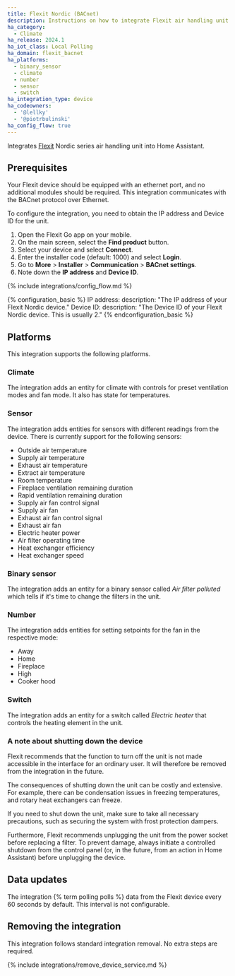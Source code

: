 ```yaml
---
title: Flexit Nordic (BACnet)
description: Instructions on how to integrate Flexit air handling unit into Home Assistant.
ha_category:
  - Climate
ha_release: 2024.1
ha_iot_class: Local Polling
ha_domain: flexit_bacnet
ha_platforms:
  - binary_sensor
  - climate
  - number
  - sensor
  - switch
ha_integration_type: device
ha_codeowners:
  - '@lellky'
  - '@piotrbulinski'
ha_config_flow: true
---
```


Integrates [Flexit](https://www.flexit.no/en/) Nordic series air handling unit into Home Assistant.

## Prerequisites

Your Flexit device should be equipped with an ethernet port, and no additional modules should be required. This integration communicates with the BACnet protocol over Ethernet.

To configure the integration, you need to obtain the IP address and Device ID for the unit.

1. Open the Flexit Go app on your mobile.
2. On the main screen, select the **Find product** button.
3. Select your device and select **Connect**.
4. Enter the installer code (default: 1000) and select **Login**.
5. Go to **More** > **Installer** > **Communication**  > **BACnet settings**.
6. Note down the **IP address** and **Device ID**.

{% include integrations/config_flow.md %}

{% configuration_basic %}
IP address:
  description: "The IP address of your Flexit Nordic device."
Device ID:
  description: "The Device ID of your Flexit Nordic device. This is usually 2."
{% endconfiguration_basic %}

## Platforms

This integration supports the following platforms.

### Climate

The integration adds an entity for climate with controls for preset ventilation modes and fan mode. It also has state for temperatures.

### Sensor

The integration adds entities for sensors with different readings from the device. There is currently support for the following sensors:

 - Outside air temperature
 - Supply air temperature 
 - Exhaust air temperature
 - Extract air temperature
 - Room temperature
 - Fireplace ventilation remaining duration
 - Rapid ventilation remaining duration
 - Supply air fan control signal
 - Supply air fan
 - Exhaust air fan control signal
 - Exhaust air fan
 - Electric heater power
 - Air filter operating time
 - Heat exchanger efficiency
 - Heat exchanger speed

### Binary sensor

The integration adds an entity for a binary sensor called _Air filter polluted_ which tells if it's time to change the filters in the unit.

### Number

The integration adds entities for setting setpoints for the fan in the respective mode:

 - Away
 - Home
 - Fireplace
 - High
 - Cooker hood

### Switch

The integration adds an entity for a switch called _Electric heater_ that controls the heating element in the unit.

### A note about shutting down the device
 
Flexit recommends that the function to turn off the unit is not made accessible in the interface for an ordinary user. It will therefore be removed from the integration in the future.

The consequences of shutting down the unit can be costly and extensive. For example, there can be condensation issues in freezing temperatures, and rotary heat exchangers can freeze.

If you need to shut down the unit, make sure to take all necessary precautions, such as securing the system with frost protection dampers.

Furthermore, Flexit recommends unplugging the unit from the power socket before replacing a filter. To prevent damage, always initiate a controlled shutdown from the control panel (or, in the future, from an action in Home Assistant) before unplugging the device.

## Data updates

The integration {% term polling polls %} data from the Flexit device every 60 seconds by default. This interval is not configurable.

## Removing the integration

This integration follows standard integration removal. No extra steps are required.

{% include integrations/remove_device_service.md %}
